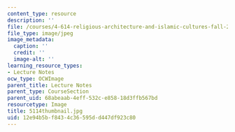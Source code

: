 ```yaml
---
content_type: resource
description: ''
file: /courses/4-614-religious-architecture-and-islamic-cultures-fall-2002/12e94b5bf8434c36595dd447df923c80_5114thumbnail.jpg
file_type: image/jpeg
image_metadata:
  caption: ''
  credit: ''
  image-alt: ''
learning_resource_types:
- Lecture Notes
ocw_type: OCWImage
parent_title: Lecture Notes
parent_type: CourseSection
parent_uid: 68abeaab-4eff-532c-e858-18d3ffb567bd
resourcetype: Image
title: 5114thumbnail.jpg
uid: 12e94b5b-f843-4c36-595d-d447df923c80
---
```

